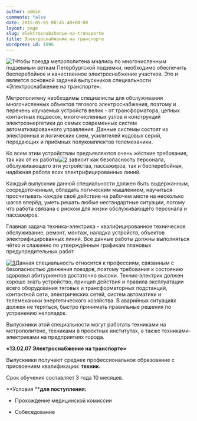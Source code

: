 ```yaml
---
author: admin
comments: false
date: 2015-05-05 08:45:40+00:00
layout: page
slug: elektrosnabzhenie-na-transporte
title: Электроснабжение на транспорте
wordpress_id: 1896
---
```


![1](http://www.cm-spb.ru/cms/wp-content/uploads/2015/05/1.png)Чтобы поезда метрополитена мчались по многочисленным подземным веткам Петербургской подземки, необходимо обеспечить бесперебойное и качественное электроснабжение участков. Это и является основной задачей выпускников специальности «Электроснабжение на транспорте».




Метрополитену необходимы специалисты для обслуживания многочисленных объектов тягового электроснабжения, поэтому и перечень изучаемых устройств велик - от трансформатора, цепных контактных подвесок, многочисленных узлов и конструкций электроэнергетики до самых современных систем автоматизированного управления. Данные системы состоят из электронных и логических схем, усилителей кодовых серий, передающих и приёмных полукомплектов телемеханики.




Ко всем этим устройствам предъявляются очень жёсткие требования, так как от их работы[![2](http://www.cm-spb.ru/cms/wp-content/uploads/2015/05/21.png)](http://www.cm-spb.ru/cms/wp-content/uploads/2015/05/21.png) зависит как безопасность персонала, обслуживающего эти устройства, пассажиров, так и бесперебойная, надёжная работа всех электрифицированных линий.




Каждый выпускник данной специальности должен быть выдержанным, сосредоточенным, обладать логическим мышлением, научиться просчитывать каждое своё действие на рабочем месте на несколько шагов вперёд, уметь решать любые нестандартные ситуации, потому что работа связана с риском для жизни обслуживающего персонала и пассажиров.




Главная задача техника-электрика - квалифицированное техническое обслуживание, ремонт, монтаж, наладка устройств, объектов электрифицированных линий. Все данные работы должны выполняться чётко и слаженно по утверждённым графикам плановых предупредительных работ.




[![3](http://www.cm-spb.ru/cms/wp-content/uploads/2015/05/3.png)](http://www.cm-spb.ru/cms/wp-content/uploads/2015/05/3.png)Данная специальность относится к профессиям, связанным с безопасностью движения поездов, поэтому требования к состоянию здоровья абитуриентов достаточно высоки. Техник-электрик должен хорошо знать устройство, принцип действия и правила эксплуатации всего оборудования тяговых и трансформаторных подстанций, контактной сети, электрических сетей, систем автоматики и телемеханики энергетического хозяйства. В аварийных ситуациях должен не теряться, быстро принимать правильные решения по устранению неполадок.




Выпускники этой специальности могут работать техниками на метрополитене, техниками в проектных институтах, а также техниками-электриками на предприятиях города.




**«13.02.07 Электроснабжение на транспорте»**




Выпускники получают среднее профессиональное образование с присвоением квалификации: **техник.**




Срок обучения составляет 3 года 10 месяцев.




**Условия ****для поступления:**






	
  * Прохождение медицинской комиссии 

	
  * Собеседование


